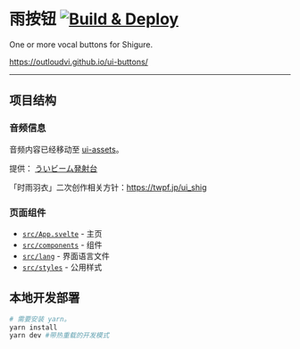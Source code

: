 # 雨按钮 [![Build & Deploy](https://github.com/outloudvi/ui-buttons/workflows/Build%20&%20Deploy/badge.svg)](https://github.com/outloudvi/ui-buttons/actions)

One or more vocal buttons for Shigure.

<https://outloudvi.github.io/ui-buttons/>

---

## 项目结构

### 音频信息

音频内容已经移动至 [ui-assets](https://github.com/outloudvi/ui-assets)。

提供： [ういビーム発射台](https://www.youtube.com/channel/UCyGVVmbXFDaIpILSOdxKPmg)

「时雨羽衣」二次创作相关方针：<https://twpf.jp/ui_shig>
### 页面组件

- [`src/App.svelte`](https://github.com/outloudvi/ui-buttons/blob/master/src/App.svelte) - 主页
- [`src/components`](https://github.com/outloudvi/ui-buttons/tree/master/src/components) - 组件
- [`src/lang`](https://github.com/outloudvi/ui-buttons/tree/master/src/lang) - 界面语言文件
- [`src/styles`](https://github.com/outloudvi/ui-buttons/blob/master/src/styles) - 公用样式

## 本地开发部署

```sh
# 需要安装 yarn。
yarn install
yarn dev #带热重载的开发模式
```
